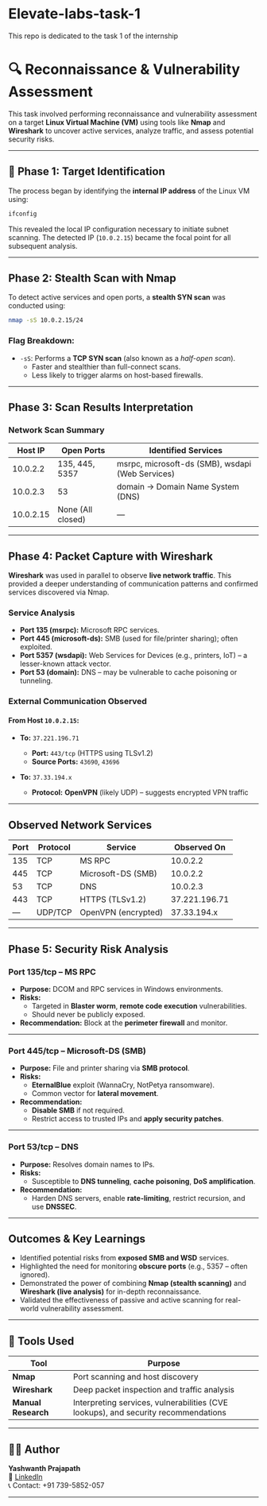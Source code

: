 # Elevate-labs-task-1
This repo is dedicated to the task 1 of the internship
# 🔍 Reconnaissance & Vulnerability Assessment

This task involved performing reconnaissance and vulnerability assessment on a target **Linux Virtual Machine (VM)** using tools like **Nmap** and **Wireshark** to uncover active services, analyze traffic, and assess potential security risks.

---

## 🧭 Phase 1: Target Identification

The process began by identifying the **internal IP address** of the Linux VM using:

```bash
ifconfig
```

This revealed the local IP configuration necessary to initiate subnet scanning. The detected IP (`10.0.2.15`) became the focal point for all subsequent analysis.

---

##  Phase 2: Stealth Scan with Nmap

To detect active services and open ports, a **stealth SYN scan** was conducted using:

```bash
nmap -sS 10.0.2.15/24
```

### Flag Breakdown:
- `-sS`: Performs a **TCP SYN scan** (also known as a *half-open scan*).  
  - Faster and stealthier than full-connect scans.  
  - Less likely to trigger alarms on host-based firewalls.

---

## Phase 3: Scan Results Interpretation

### Network Scan Summary

| Host IP     | Open Ports       | Identified Services                             |
|-------------|------------------|--------------------------------------------------|
| 10.0.2.2    | 135, 445, 5357   | msrpc, microsoft-ds (SMB), wsdapi (Web Services) |
| 10.0.2.3    | 53               | domain → Domain Name System (DNS)               |
| 10.0.2.15   | None (All closed)| —                                                |

---

##  Phase 4: Packet Capture with Wireshark

**Wireshark** was used in parallel to observe **live network traffic**. This provided a deeper understanding of communication patterns and confirmed services discovered via Nmap.

###  Service Analysis

- **Port 135 (msrpc):** Microsoft RPC services.  
- **Port 445 (microsoft-ds):** SMB (used for file/printer sharing); often exploited.  
- **Port 5357 (wsdapi):** Web Services for Devices (e.g., printers, IoT) – a lesser-known attack vector.  
- **Port 53 (domain):** DNS – may be vulnerable to cache poisoning or tunneling.  

### External Communication Observed

#### From Host `10.0.2.15`:

- **To:** `37.221.196.71`  
  - **Port:** `443/tcp` (HTTPS using TLSv1.2)  
  - **Source Ports:** `43690`, `43696`  

- **To:** `37.33.194.x`  
  - **Protocol:** **OpenVPN** (likely UDP) – suggests encrypted VPN traffic  

---

##  Observed Network Services

| Port  | Protocol | Service         | Observed On      |
|-------|----------|------------------|------------------|
| 135   | TCP      | MS RPC           | 10.0.2.2         |
| 445   | TCP      | Microsoft-DS (SMB)| 10.0.2.2        |
| 53    | TCP      | DNS              | 10.0.2.3         |
| 443   | TCP      | HTTPS (TLSv1.2)  | 37.221.196.71    |
| —     | UDP/TCP  | OpenVPN (encrypted) | 37.33.194.x  |

---

##  Phase 5: Security Risk Analysis

###  Port 135/tcp – MS RPC

- **Purpose:** DCOM and RPC services in Windows environments.  
- **Risks:**  
  - Targeted in **Blaster worm**, **remote code execution** vulnerabilities.  
  - Should never be publicly exposed.  
- **Recommendation:** Block at the **perimeter firewall** and monitor.

---

###  Port 445/tcp – Microsoft-DS (SMB)

- **Purpose:** File and printer sharing via **SMB protocol**.  
- **Risks:**  
  - **EternalBlue** exploit (WannaCry, NotPetya ransomware).  
  - Common vector for **lateral movement**.  
- **Recommendation:**  
  - **Disable SMB** if not required.  
  - Restrict access to trusted IPs and **apply security patches**.

---

###  Port 53/tcp – DNS

- **Purpose:** Resolves domain names to IPs.  
- **Risks:**  
  - Susceptible to **DNS tunneling**, **cache poisoning**, **DoS amplification**.  
- **Recommendation:**  
  - Harden DNS servers, enable **rate-limiting**, restrict recursion, and use **DNSSEC**.

---

##  Outcomes & Key Learnings

- Identified potential risks from **exposed SMB and WSD** services.
- Highlighted the need for monitoring **obscure ports** (e.g., 5357 – often ignored).
- Demonstrated the power of combining **Nmap (stealth scanning)** and **Wireshark (live analysis)** for in-depth reconnaissance.
- Validated the effectiveness of passive and active scanning for real-world vulnerability assessment.

---

## 🧰 Tools Used

| Tool       | Purpose                                |
|------------|----------------------------------------|
| **Nmap**   | Port scanning and host discovery       |
| **Wireshark** | Deep packet inspection and traffic analysis |
| **Manual Research** | Interpreting services, vulnerabilities (CVE lookups), and security recommendations |

---

## 👨‍💻 Author

**Yashwanth Prajapath**  
🔗 [LinkedIn](www.linkedin.com/in/yashwanth-prajapath-90a065303)  
📞 Contact: +91 739-5852-057

---
